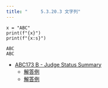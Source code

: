 ```yaml
---
title: "　　　5.3.20.3 文字列"
---
```


```python:サンプルコード
x = "ABC"
print(f"{x}")
print(f"{x:s}")
```

```text:実行結果
ABC
ABC
```

- [ABC173 B - Judge Status Summary](https://atcoder.jp/contests/abc173/tasks/abc173_b)
    - [解答例](https://atcoder.jp/contests/abc173/submissions/35652593)
    - [解答例](https://atcoder.jp/contests/abc173/submissions/18083399)
